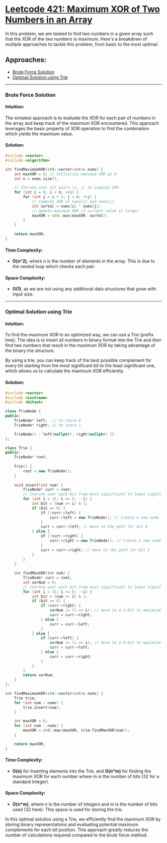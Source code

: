 # [Leetcode 421: Maximum XOR of Two Numbers in an Array](https://leetcode.com/problems/maximum-xor-of-two-numbers-in-an-array/)

In this problem, we are tasked to find two numbers in a given array such that the XOR of the two numbers is maximum. Here's a breakdown of multiple approaches to tackle this problem, from basic to the most optimal.

## Approaches:

- [Brute Force Solution](#brute-force-solution)
- [Optimal Solution using Trie](#optimal-solution-using-trie)

---

### Brute Force Solution

#### Intuition:

The simplest approach is to evaluate the XOR for each pair of numbers in the array and keep track of the maximum XOR encountered. This approach leverages the basic property of XOR operation to find the combination which yields the maximum value.

#### Solution:

```cpp
#include <vector>
#include <algorithm>

int findMaximumXOR(std::vector<int>& nums) {
    int maxXOR = 0; // Initialize maximum XOR as 0
    int n = nums.size();

    // Iterate over all pairs (i, j) to compute XOR
    for (int i = 0; i < n; ++i) {
        for (int j = i + 1; j < n; ++j) {
            // Compute XOR of nums[i] and nums[j]
            int xorVal = nums[i] ^ nums[j];
            // Update maximum XOR if current value is larger
            maxXOR = std::max(maxXOR, xorVal);
        }
    }
    
    return maxXOR;
}
```

#### Time Complexity: 
- **O(n^2)**, where n is the number of elements in the array. This is due to the nested loop which checks each pair.

#### Space Complexity:
- **O(1)**, as we are not using any additional data structures that grow with input size.

---

### Optimal Solution using Trie

#### Intuition:

To find the maximum XOR in an optimized way, we can use a Trie (prefix tree). The idea is to insert all numbers in binary format into the Trie and then find two numbers that result in the maximum XOR by taking advantage of the binary trie structure.

By using a trie, you can keep track of the best possible complement for every bit starting from the most significant bit to the least significant one, which allows us to calculate the maximum XOR efficiently.

#### Solution:

```cpp
#include <vector>
#include <iostream>
#include <bitset>

class TrieNode {
public:
    TrieNode* left;  // to store 0
    TrieNode* right; // to store 1

    TrieNode() : left(nullptr), right(nullptr) {}
};

class Trie {
public:
    TrieNode* root;
    
    Trie() {
        root = new TrieNode();
    }
    
    void insert(int num) {
        TrieNode* curr = root;
        // Iterate over each bit from most significant to least significant
        for (int i = 31; i >= 0; --i) {
            int bit = (num >> i) & 1;
            if (bit == 0) {
                if (!curr->left) {
                    curr->left = new TrieNode(); // create a new node if the path for bit 0 doesn't exist
                }
                curr = curr->left; // move to the path for bit 0
            } else {
                if (!curr->right) {
                    curr->right = new TrieNode(); // create a new node if the path for bit 1 doesn't exist
                }
                curr = curr->right; // move to the path for bit 1
            }
        }
    }
    
    int findMaxXOR(int num) {
        TrieNode* curr = root;
        int xorNum = 0;
        // Iterate over each bit from most significant to least significant
        for (int i = 31; i >= 0; --i) {
            int bit = (num >> i) & 1;
            if (bit == 0) {
                if (curr->right) {
                    xorNum |= (1 << i); // move to a 1-bit to maximize XOR
                    curr = curr->right;
                } else {
                    curr = curr->left;
                }
            } else {
                if (curr->left) {
                    xorNum |= (1 << i); // move to a 0-bit to maximize XOR
                    curr = curr->left;
                } else {
                    curr = curr->right;
                }
            }
        }
        return xorNum;
    }
};

int findMaximumXOR(std::vector<int>& nums) {
    Trie trie;
    for (int num : nums) {
        trie.insert(num);
    }

    int maxXOR = 0;
    for (int num : nums) {
        maxXOR = std::max(maxXOR, trie.findMaxXOR(num));
    }

    return maxXOR;
}
```

#### Time Complexity:
- **O(n)** for inserting elements into the Trie, and **O(n\*m)** for finding the maximum XOR for each number where m is the number of bits (32 for a standard integer).

#### Space Complexity:
- **O(n\*m)**, where n is the number of integers and m is the number of bits used (32 here). This space is used for storing the trie.

In this optimal solution using a Trie, we efficiently find the maximum XOR by storing binary representations and evaluating potential maximum complements for each bit position. This approach greatly reduces the number of calculations required compared to the brute force method.


